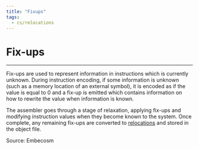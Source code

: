 ```yaml
---
title: "Fixups"
tags:
  - cs/relocations
---
```

# Fix-ups
---
Fix-ups are used to represent information in instructions which is currently
unknown. During instruction encoding, if some information is unknown (such as a memory location of an external symbol), it is encoded as if the value is equal
to 0 and a fix-up is emitted which contains information on how to rewrite the
value when information is known.

The assembler goes through a stage of relaxation, applying fix-ups and modifying instruction values when they become known to the system. Once complete, any remaining fix-ups are converted to [relocations](notes/private/work/relocations.md) and stored in the object file.

Source: Embecosm